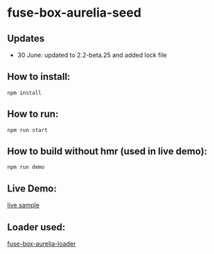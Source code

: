 # fuse-box-aurelia-seed

## Updates
 * 30 June: updated to 2.2-beta.25 and added lock file


## How to install:
```npm install```

## How to run:
```npm run start```

## How to build without hmr (used in live demo):
```npm run demo```

## Live Demo:
[live sample](https://fuse-box.github.io/fuse-box-aurelia-seed/)

## Loader used:
[fuse-box-aurelia-loader](https://github.com/fuse-box/fuse-box-aurelia-loader)
